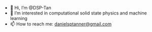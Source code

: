 - 👋 Hi, I’m @DSP-Tan
- 👀 I’m interested in computational solid state physics and machine learning
- 📫 How to reach me: danielsptanner@gmail.com

<!---
DSP-Tan/DSP-Tan is a ✨ special ✨ repository because its `README.md` (this file) appears on your GitHub profile.
You can click the Preview link to take a look at your changes.
--->
